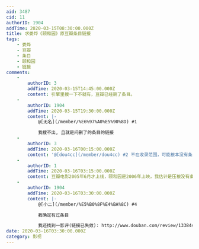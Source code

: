 ```yaml
---
aid: 3487
cid: 11
authorID: 1904
addTime: 2020-03-15T08:30:00.000Z
title: 求娄烨《颐和园》原豆瓣条目链接
tags:
    - 娄烨
    - 豆瓣
    - 条目
    - 颐和园
    - 链接
comments:
    -
        authorID: 3
        addTime: 2020-03-15T14:45:00.000Z
        content: 引擎里搜一下不就有，豆瓣已经删了条目。
    -
        authorID: 1904
        addTime: 2020-03-15T19:30:00.000Z
        content: |-
            @[无名](/member/%E6%97%A0%E5%90%8D) #1

            我搜不出, 且就是问删了的条目的链接
    -
        authorID: 3
        addTime: 2020-03-16T00:15:00.000Z
        content: '@[dou4cc](/member/dou4cc) #2 不在收录范围，可能根本没有条目。'
    -
        authorID: 1
        addTime: 2020-03-16T03:15:00.000Z
        content: 豆瓣电影2005年6月才上线，颐和园是2006年上映，我估计是压根没有条目。
    -
        authorID: 1904
        addTime: 2020-03-16T03:30:00.000Z
        content: |-
            @[小二](/member/%E5%B0%8F%E4%BA%8C) #4

            我确定有过条目

            我还找到一影评(链接已失效): http://www.douban.com/review/1338449/
date: 2020-03-16T03:30:00.000Z
category: 影视
---
```



